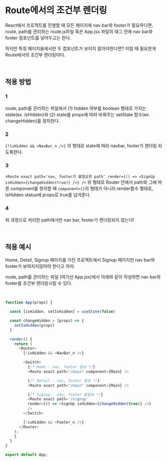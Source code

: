 # Route에서의 조건부 렌더링

<p>React에서 프로젝트를 진행할 때 모든 페이지에 nav bar와 footer가 필요하다면, route, path를 관리하는 route.js파일 혹은 App.jsx 파일의 <Router> 태그 안에 nav bar와 footer 컴포넌트를 넣어두고는 한다. </p>

<p>하지만 특정 페이지들에서만 두 컴포넌트가 보이지 말아야한다면?
이럴 때 필요한게 Route에서의 조건부 렌더링이다. </p>

<br />

## 적용 방법

### 1

route, path를 관리하는 파일에서 (1) hidden 여부를 boolean 형태로 가지는 state(ex. isHidden)와 (2) state를 props에 따라 바꿔주는 setState 함수(ex. changeHidden)를 정의한다.

### 2

`{!isHidden && <NavBar_n />}` 의 형태로 state에 따라 navbar, footer가 렌더링 되도록한다.

### 3

`<Route exact path='nav, footer가 불필요한 path' render={() => <SignUp isHidden={changeHidden(true)} />} />`
위 형태로 Router 안에서 path와 그에 따른 component를 정의할 때 `component={}`의 형태가 아니라
render함수 형태로, isHidden status에 props로 true를 넘겨준다.

### 4

위 과정으로 처리한 path에서만 nav bar, footer가 렌더링되지 않는다!

<br />

## 적용 예시

<p>Home, Detail, Signup 페이지를 가진 프로젝트에서 Signup 페이지만 nav bar와 footer가 보여지지않아야 한다고 하자.</p>

<p> route, path를 관리하는 파일 (여기선 App.jsx)에서 아래와 같이 작성하면 nav bar와 footer를 조건부 렌더링시킬 수 있다.</p>

<br />

```javascript
function App(props) {

  const [isHidden, setIsHidden] = useState(false)

  const changeHidden = (props) => {
    setIsHidden(props)
  }

  render() {
    return (
      <Router>
        {!isHidden && <NavBar_n />}

        <Switch>
          {/* Home - nav, footer 필요 */}
          <Route exact path="/main" component={Main} />

          {/* Detail - nav, footer 필요 */}
          <Route exact path="/main" component={Main} />

          {/* Signup - nav, footer 불필요 */}
          <Route exact path='/signup'
          render={() => <SignUp isHidden={changeHidden(true)} />}
          />
        </Switch>

        {!isHidden && <Footer_n />}
      </Router>
    );
    }
  }
}

export default App;
```
